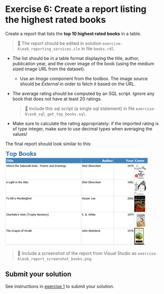 # Exercise 6: Create a report listing the highest rated books

Create a report that lists the **top 10 highest rated books** in a table.

> :memo: The report should be edited in solution `exercise-6\ex6_reporting_services.sln` in file `books.rdl`.

- The list should be in a table format displaying the title, author, publication year, and the cover image of the book (using the medium sized image URL from the dataset).

  - Use an _Image_ component from the toolbox. The image source should be _External_ in order to fetch it based on the URL.

- The average rating should be computed by an SQL script. Ignore any book that does not have at least 20 ratings.

  > :memo: Include this sql script (a single sql statement) in file `exercise-6\ex6_sql_get_top_books.sql`.

- Make sure to calculate the rating appropriately: if the imported rating is of type integer, make sure to use decimal types when averaging the values!

The final report should look similar to this:

![Top books report](images/exercise/report-books.png)

> :memo: Include a screenshot of the report from Visual Studio as `exercise-6\ex6_report_screenshot_books.png`.

## Submit your solution

See instructions in [exercise 1](exercise1.md) to submit your solution.
